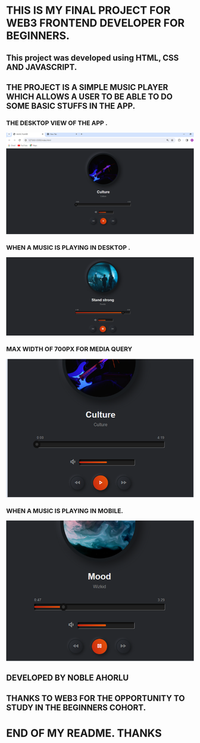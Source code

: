# THIS IS MY FINAL PROJECT FOR WEB3 FRONTEND DEVELOPER FOR BEGINNERS. 
## This project was developed using HTML, CSS AND JAVASCRIPT. 
## THE PROJECT IS A SIMPLE MUSIC PLAYER WHICH ALLOWS A USER TO BE ABLE TO DO SOME BASIC STUFFS IN THE APP.
### THE DESKTOP VIEW OF THE APP .

![Desktop View](./assets/covers/desktopview.PNG)

### WHEN A MUSIC IS PLAYING IN DESKTOP .
![Music Playing](./assets/covers/DESKTOPMUSIC.PNG)

### MAX WIDTH OF 700PX FOR MEDIA QUERY

![MOBILE VIEW](./assets/covers/MOBILEVIEW.PNG)

### WHEN A MUSIC IS PLAYING IN MOBILE.

![Music Playing](./assets/covers/MUSICFORMOBILE.PNG)

## DEVELOPED BY NOBLE AHORLU 
## THANKS TO WEB3 FOR THE OPPORTUNITY TO STUDY IN THE BEGINNERS COHORT.

# END OF MY README. THANKS